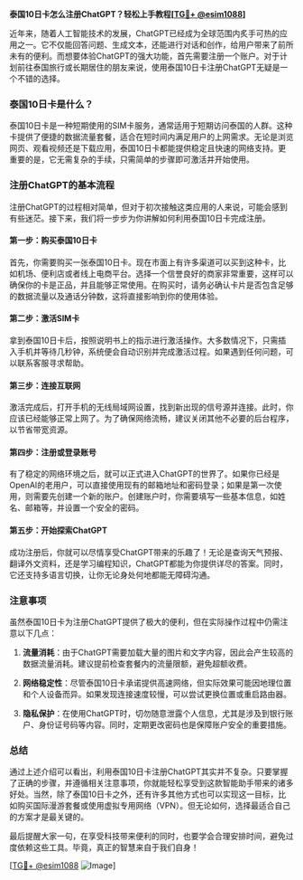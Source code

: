 **泰国10日卡怎么注册ChatGPT？轻松上手教程[[TG💪+ @esim1088](https://t.me/s/esim1088)]**

近年来，随着人工智能技术的发展，ChatGPT已经成为全球范围内炙手可热的应用之一。它不仅能回答问题、生成文本，还能进行对话和创作，给用户带来了前所未有的便利。而想要体验ChatGPT的强大功能，首先需要注册一个账户。对于计划前往泰国旅行或长期居住的朋友来说，使用泰国10日卡注册ChatGPT无疑是一个不错的选择。

### 泰国10日卡是什么？

泰国10日卡是一种短期使用的SIM卡服务，通常适用于短期访问泰国的人群。这种卡提供了便捷的数据流量套餐，适合在短时间内满足用户的上网需求。无论是浏览网页、观看视频还是下载应用，泰国10日卡都能提供稳定且快速的网络支持。更重要的是，它无需复杂的手续，只需简单的步骤即可激活并开始使用。

### 注册ChatGPT的基本流程

注册ChatGPT的过程相对简单，但对于初次接触这类应用的人来说，可能会感到有些迷茫。接下来，我们将一步步为你讲解如何利用泰国10日卡完成注册。

#### 第一步：购买泰国10日卡

首先，你需要购买一张泰国10日卡。现在市面上有许多渠道可以买到这种卡，比如机场、便利店或者线上电商平台。选择一个信誉良好的商家非常重要，这样可以确保你的卡是正品，并且能够正常使用。在购买时，请务必确认卡片是否包含足够的数据流量以及通话分钟数，这将直接影响到你的使用体验。

#### 第二步：激活SIM卡

拿到泰国10日卡后，按照说明书上的指示进行激活操作。大多数情况下，只需插入手机并等待几秒钟，系统便会自动识别并完成激活过程。如果遇到任何问题，可以联系客服寻求帮助。

#### 第三步：连接互联网

激活完成后，打开手机的无线局域网设置，找到新出现的信号源并连接。此时，你应该已经能够正常上网了。为了确保网络流畅，建议关闭其他不必要的后台程序，以节省带宽资源。

#### 第四步：注册或登录账号

有了稳定的网络环境之后，就可以正式进入ChatGPT的世界了。如果你已经是OpenAI的老用户，可以直接使用现有的邮箱地址和密码登录；如果是第一次使用，则需要先创建一个新的账户。创建账户时，你需要填写一些基本信息，如姓名、邮箱等，并设置一个安全的密码。

#### 第五步：开始探索ChatGPT

成功注册后，你就可以尽情享受ChatGPT带来的乐趣了！无论是查询天气预报、翻译外文资料，还是学习编程知识，ChatGPT都能为你提供详尽的答案。同时，它还支持多语言切换，让你无论身处何地都能无障碍沟通。

### 注意事项

虽然泰国10日卡为注册ChatGPT提供了极大的便利，但在实际操作过程中仍需注意以下几点：

1. **流量消耗**：由于ChatGPT需要加载大量的图片和文字内容，因此会产生较高的数据流量消耗。建议提前检查套餐内的流量限额，避免超额收费。
   
2. **网络稳定性**：尽管泰国10日卡承诺提供高速网络，但实际效果可能因地理位置和个人设备而异。如果发现连接速度较慢，可以尝试更换位置或重启路由器。

3. **隐私保护**：在使用ChatGPT时，切勿随意泄露个人信息，尤其是涉及到银行账户、身份证号码等内容。同时，定期更改密码也是保障账户安全的重要措施。

### 总结

通过上述介绍可以看出，利用泰国10日卡注册ChatGPT其实并不复杂。只要掌握了正确的步骤，并遵循相关注意事项，你就能轻松享受到这款智能助手带来的诸多好处。当然，除了泰国10日卡之外，还有许多其他方式也可以实现这一目标，比如购买国际漫游套餐或使用虚拟专用网络（VPN）。但无论如何，选择最适合自己的方案才是最关键的。

最后提醒大家一句，在享受科技带来便利的同时，也要学会合理安排时间，避免过度依赖这些工具。毕竟，真正的智慧来自于我们自身！

[[TG💪+ @esim1088](https://t.me/s/esim1088) ![Image](https://i.postimg.cc/4NQfJmqS/Snipaste-2025-05-13-00-14-12.png)]